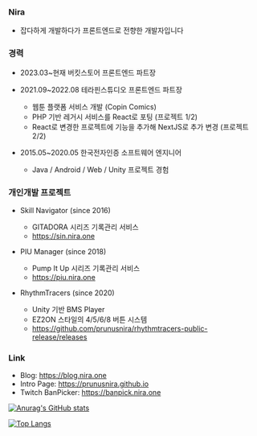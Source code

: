 ### Nira

* 잡다하게 개발하다가 프론트엔드로 전향한 개발자입니다

### 경력

* 2023.03~현재 버킷스토어 프론트엔드 파트장

* 2021.09~2022.08 테라핀스튜디오 프론트엔드 파트장
  * 웹툰 플랫폼 서비스 개발 (Copin Comics)
  * PHP 기반 레거시 서비스를 React로 포팅 (프로젝트 1/2)
  * React로 변경한 프로젝트에 기능을 추가해 NextJS로 추가 변경 (프로젝트 2/2)

* 2015.05~2020.05 한국전자인증 소프트웨어 엔지니어
  * Java / Android / Web / Unity 프로젝트 경험

### 개인개발 프로젝트

* Skill Navigator (since 2016)
  * GITADORA 시리즈 기록관리 서비스
  * https://sin.nira.one

* PIU Manager (since 2018)
  * Pump It Up 시리즈 기록관리 서비스
  * https://piu.nira.one

* RhythmTracers (since 2020)
  * Unity 기반 BMS Player
  * EZ2ON 스타일의 4/5/6/8 버튼 시스템
  * https://github.com/prunusnira/rhythmtracers-public-release/releases

### Link

* Blog: https://blog.nira.one
* Intro Page: https://prunusnira.github.io
* Twitch BanPicker: https://banpick.nira.one

[![Anurag's GitHub stats](https://github-readme-stats.vercel.app/api?username=prunusnira&theme=dark&show_icons=true)](https://github.com/anuraghazra/github-readme-stats)

[![Top Langs](https://github-readme-stats.vercel.app/api/top-langs/?username=prunusnira&theme=dark)](https://github.com/anuraghazra/github-readme-stats)
